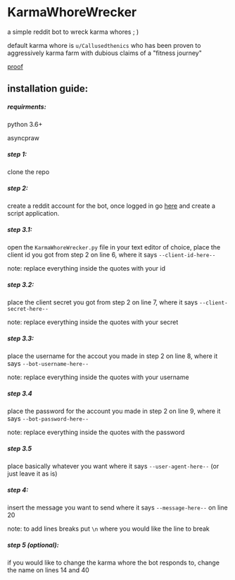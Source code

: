 # KarmaWhoreWrecker
a simple reddit bot to wreck karma whores   ; )

default karma whore is `u/Callusedthenics` who has been proven to aggressively karma farm with dubious claims of a "fitness journey"

[proof](https://www.reddit.com/r/FitLifeVideos/comments/fbgc12/exposing_post_about_motivation_man/fj43g05?utm_medium=android_app&utm_source=share&context=3)


## installation guide:

##### requirments:
python 3.6+

asyncpraw

##### step 1:
clone the repo

##### step 2:
create a reddit account for the bot, once logged in go [here](https://www.reddit.com/prefs/apps) and create a script application.

##### step 3.1:
open the `KarmaWhoreWrecker.py` file in your text editor of choice, place the client id you got from step 2 on line 6, where it says `--client-id-here--` 

note: replace everything inside the quotes with your id

##### step 3.2:
place the client secret you got from step 2 on line 7, where it says `--client-secret-here--` 

note: replace everything inside the quotes with your secret

##### step 3.3:
place the username for the accout you made in step 2 on line 8, where it says `--bot-username-here--` 

note: replace everything inside the quotes with your username

##### step 3.4
place the password for the account you made in step 2 on line 9, where it says `--bot-password-here--` 

note: replace everything inside the quotes with the password

##### step 3.5
place basically whatever you want where it says `--user-agent-here--` (or just leave it as is)

##### step 4:
insert the message you want to send where it says `--message-here--` on line 20   

note: to add lines breaks put `\n` where you would like the line to break


##### step 5 (optional):
if you would like to change the karma whore the bot responds to, change the name on lines 14 and 40






